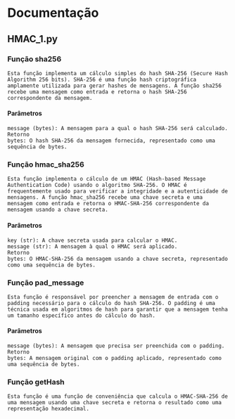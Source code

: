 # Documentação

## HMAC_1.py
### Função sha256
    Esta função implementa um cálculo simples do hash SHA-256 (Secure Hash Algorithm 256 bits). SHA-256 é uma função hash criptográfica amplamente utilizada para gerar hashes de mensagens. A função sha256 recebe uma mensagem como entrada e retorna o hash SHA-256 correspondente da mensagem.

#### Parâmetros
    message (bytes): A mensagem para a qual o hash SHA-256 será calculado.
    Retorno
    bytes: O hash SHA-256 da mensagem fornecida, representado como uma sequência de bytes.
### Função hmac_sha256
    Esta função implementa o cálculo de um HMAC (Hash-based Message Authentication Code) usando o algoritmo SHA-256. O HMAC é frequentemente usado para verificar a integridade e a autenticidade de mensagens. A função hmac_sha256 recebe uma chave secreta e uma mensagem como entrada e retorna o HMAC-SHA-256 correspondente da mensagem usando a chave secreta.

#### Parâmetros
    key (str): A chave secreta usada para calcular o HMAC.
    message (str): A mensagem à qual o HMAC será aplicado.
    Retorno
    bytes: O HMAC-SHA-256 da mensagem usando a chave secreta, representado como uma sequência de bytes.

### Função pad_message
    Esta função é responsável por preencher a mensagem de entrada com o padding necessário para o cálculo do hash SHA-256. O padding é uma técnica usada em algoritmos de hash para garantir que a mensagem tenha um tamanho específico antes do cálculo do hash.

#### Parâmetros
    message (bytes): A mensagem que precisa ser preenchida com o padding.
    Retorno
    bytes: A mensagem original com o padding aplicado, representado como uma sequência de bytes.

### Função getHash
    Esta função é uma função de conveniência que calcula o HMAC-SHA-256 de uma mensagem usando uma chave secreta e retorna o resultado como uma representação hexadecimal.
